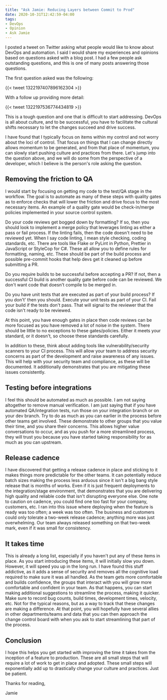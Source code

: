 ```yaml
---
title: "Ask Jamie: Reducing Layers between Commit to Prod"
date: 2020-10-31T12:42:59-04:00
tags:
- DevOps
- Opinion
- Ask Jamie
---
```


I posted a tweet on Twitter asking what people would like to know about DevOps and automation. I said I would share my experiences and opinions based on questions asked with a blog post. I had a few people ask outstanding questions, and this is one of many posts answering those questions.

The first question asked was the following:

{{< tweet 1322197407896162304 >}}

With a follow up providing more detail:

{{< tweet 1322197536774434819 >}}

This is a tough question and one that is difficult to start addressing. DevOps is all about culture, and to be successful, you have to facilitate the cultural shifts necessary to let the changes succeed and drive success.

I have found that I typically focus on items within my control and not worry about the loci of control. That focus on things that I can change directly allows momentum to be generated, and from that place of momentum, you can slowly start pushing culture and practices from there. Let's jump into the question above, and we will do some from the perspective of a developer, which I believe is the person's role asking the question.

## Removing the friction to QA

I would start by focusing on getting my code to the test/QA stage in the workflow. The goal is to automate as many of these steps with quality gates as to enforce checks that will lower the friction and drive focus to the most necessary items. An example of a quality gate would be check-in/merge policies implemented in your source control system.

Do your code reviews get bogged down by formatting? If so, then you should look to implement a merge policy that leverages linting as either a pass or fail process. If the linting fails, then the code doesn't need to be reviewed yet. When I say code linting, I mean style checking, coding standards, etc. There are tools like Flake or PyLint in Python, Prettier in JavaScript or StyleCop for C#. These all allow you to define rules for formatting, naming, etc. These should be part of the build process and possible pre-commit hooks that help devs get it cleaned up before submitting a PR.

Do you require builds to be successful before accepting a PR? If not, then a successful CI build is another quality gate before code can be reviewed. We don't want code that doesn't compile to be merged in.

Do you have unit tests that are executed as part of your build process? If you don't' then you should. Execute your unit tests as part of your CI. Fail your build if the tests don't pass. That will signal to the reviewer that the code isn't ready to be reviewed.

At this point, you have enough gates in place then code reviews can be more focused as you have removed a lot of noise in the system. There should be little to no exceptions to these gates/policies. Either it meets your standard, or it doesn't, so choose these standards carefully.

In addition to these, think about adding tools like vulnerability/security scanners to your CI process. This will allow your team to address security concerns as part of the development and raise awareness of any issues. This will help with your security team and compliance, as these will be documented. It additionally demonstrates that you are mitigating these issues consistently.

## Testing before integrations

I feel this should be automated as much as possible. I am not saying altogether to remove manual verification. I am just saying that if you have automated QA/integration tests, run those on your integration branch or on your dev branch. Try to do as much as you can earlier in the process before other teams get involved. These demonstrate to other groups that you value their time, and you share their concerns. This allows higher value conversations to occur, and as you push for a more streamlined process, they will trust you because you have started taking responsibility for as much as you can upstream.

## Release cadence

I have discovered that getting a release cadence in place and sticking to it makes things more predictable for the other teams. It can potentially reduce batch sizes making the process less arduous since it isn't a big bang style release that is months of works. Even if it is just frequent deployments to the integration/stage environment, that demonstrates that you are delivering high quality and reliable code that isn't disrupting everyone else. One note to caution on cadence, you could find one too fast for your company, customers, etc. I ran into this issue where deploying when the feature is ready was too often; a week was too often. The business and customers could only tolerate a two-week release cadence; anything more was just overwhelming. Our team always released something on that two-week mark, even if it was small for consistency.

## It takes time

This is already a long list, especially if you haven't put any of these items in place. As you start introducing these items, it will initially slow you down. However, it will speed you up in the long run. I have found this stuff addictive, as it adds a sense of security and removes all the cognitive load required to make sure it was all handled. As the team gets more comfortable and builds confidence, the groups that interact with you will grow more comfortable and confident in your team. As that happens, you can start making additional suggestions to streamline the process, making it quicker. Make sure to record bug counts, build times, development times, velocity, etc. Not for the typical reasons, but as a way to track that these changes are making a difference. At that point, you will hopefully have several allies in other departments/teams and data that you can then approach the change control board with when you ask to start streamlining that part of the process.

## Conclusion

I hope this helps you get started with improving the time it takes from the inception of a feature to production. These are all small steps that will require a lot of work to get in place and adopted. These small steps will exponentially add up to drastically change your culture and practices. Just be patient.

Thanks for reading,

Jamie

